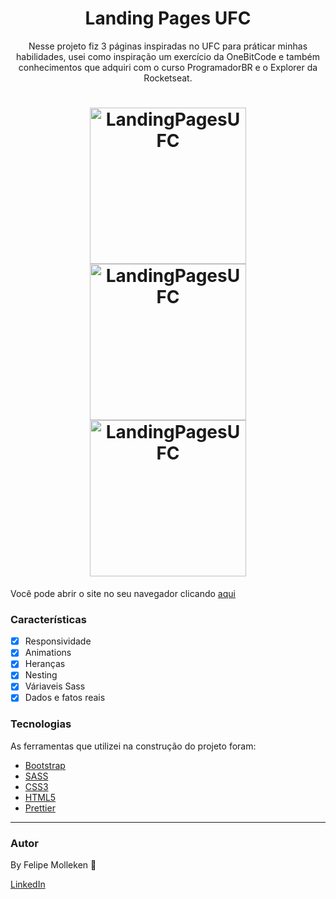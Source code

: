 <h1 align="center">Landing Pages UFC</h1>

<p align="center">Nesse projeto fiz 3 páginas inspiradas no UFC para práticar minhas habilidades, usei como inspiração um exercício da OneBitCode e também conhecimentos que adquiri com o curso ProgramadorBR e o Explorer da Rocketseat.</p>
<h1 align="center">
  <img alt="LandingPagesUFC" title="LandingPagesUFC" src="./ImagensUFC/site1.gif" height="250" />
  <img alt="LandingPagesUFC" title="LandingPagesUFC" src="./ImagensUFC/site2.gif" height="250" />
  <img alt="LandingPagesUFC" title="LandingPagesUFC" src="./ImagensUFC/site3.gif" height="250" />
</h1>

 Você pode abrir o site no seu navegador clicando [aqui](https://landing-page-ufc.vercel.app/index.html)
 

### Características

- [x] Responsividade
- [x] Animations
- [x] Heranças
- [x] Nesting
- [x] Váriaveis Sass
- [x] Dados e fatos reais

### Tecnologias

As ferramentas que utilizei na construção do projeto foram:

- [Bootstrap](https://getbootstrap.com/)
- [SASS](https://sass-lang.com/)
- [CSS3](https://developer.mozilla.org/pt-BR/docs/Web/CSS)
- [HTML5](https://developer.mozilla.org/pt-BR/docs/Web/HTML)
- [Prettier](https://prettier.io/)

---

### Autor


By Felipe Molleken 👋

[LinkedIn](https://www.linkedin.com/in/felipegois/)


